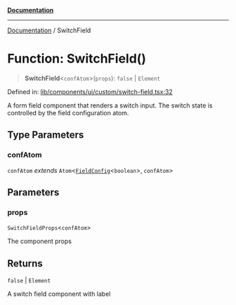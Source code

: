 [**Documentation**](../README.md)

***

[Documentation](../README.md) / SwitchField

# Function: SwitchField()

> **SwitchField**\<`confAtom`\>(`props`): `false` \| `Element`

Defined in: [lib/components/ui/custom/switch-field.tsx:32](https://github.com/aldesgroup/goaldn/blob/6a7943d02984b1a6b41d76a3a483a1484b644076/lib/components/ui/custom/switch-field.tsx#L32)

A form field component that renders a switch input.
The switch state is controlled by the field configuration atom.

## Type Parameters

### confAtom

`confAtom` *extends* `Atom`\<[`FieldConfig`](../type-aliases/FieldConfig.md)\<`boolean`\>, `confAtom`\>

## Parameters

### props

`SwitchFieldProps`\<`confAtom`\>

The component props

## Returns

`false` \| `Element`

A switch field component with label
